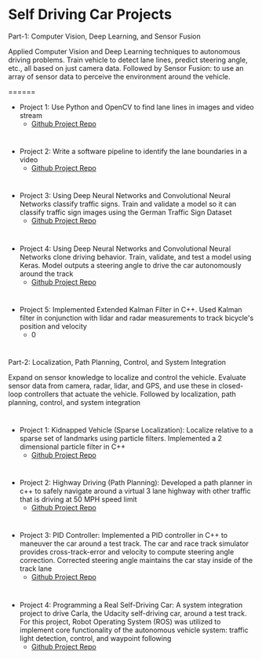 # Self Driving Car Projects

Part-1: Computer Vision, Deep Learning, and Sensor Fusion

Applied Computer Vision and Deep Learning techniques to autonomous driving problems. Train vehicle to detect lane lines, predict steering angle, etc., all based on just camera data. Followed by Sensor Fusion: to use an array of sensor data to perceive the environment around the vehicle.

======
- Project 1: Use Python and OpenCV to find lane lines in images and video stream
  - [Github Project Repo](https://github.com/madhavkarri/CarND-P1-LaneLines)

# 
- Project 2: Write a software pipeline to identify the lane boundaries in a video
  - [Github Project Repo](https://github.com/madhavkarri/CarND-P2-AdvancedLaneFinding)

#
- Project 3: Using Deep Neural Networks and Convolutional Neural Networks classify traffic signs. Train and validate a model so it can classify traffic sign images using the German Traffic Sign Dataset
  - [Github Project Repo](https://github.com/madhavkarri/CarND-P3-TrafficSignClassifier)

#
- Project 4: Using Deep Neural Networks and Convolutional Neural Networks clone driving behavior. Train, validate, and test a model using Keras. Model outputs a steering angle to drive the car autonomously around the track
  - [Github Project Repo](https://github.com/madhavkarri/CarND-P4-BehavioralCloning)

#
- Project 5: Implemented Extended Kalman Filter in C++. Used Kalman filter in conjunction with lidar and radar measurements to track bicycle's position and velocity
  - 0

#
Part-2: Localization, Path Planning, Control, and System Integration

Expand on sensor knowledge to localize and control the vehicle. Evaluate sensor data from camera, radar, lidar, and GPS, and use these in closed-loop controllers that actuate the vehicle. Followed by localization, path planning, control, and system integration

#
- Project 1: Kidnapped Vehicle (Sparse Localization): Localize relative to a sparse set of landmarks using particle filters. Implemented a 2 dimensional particle filter in C++
  - [Github Project Repo](https://github.com/madhavkarri/CarND-P6-KidnappedVehicle)

#
- Project 2: Highway Driving (Path Planning): Developed a path planner in c++ to safely navigate around a virtual 3 lane highway with other traffic that is driving at 50 MPH speed limit
  - [Github Project Repo](https://github.com/madhavkarri/CarND-P7-PathPlanning)

#
- Project 3: PID Controller: Implemented a PID controller in C++ to maneuver the car around a test track. The car and race track simulator provides cross-track-error and velocity to compute steering angle correction. Corrected steering angle maintains the car stay inside of the track lane
  - [Github Project Repo](https://github.com/madhavkarri/CarND-P8-PIDController)

#
- Project 4: Programming a Real Self-Driving Car: A system integration project to drive Carla, the Udacity self-driving car, around a test track. For this project, Robot Operating System (ROS) was utilized to implement core functionality of the autonomous vehicle system: traffic light detection, control, and waypoint following
  - [Github Project Repo](https://github.com/madhavkarri/CarND-P9-ProgrammingASelfDrivingCar)



